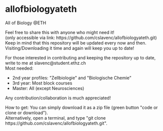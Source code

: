 # allofbiologyateth
All of Biology @ETH

<body>
  <p>
  Feel free to share this with anyone who might need it!<br>
  (only accessible via link: https://github.com/cslavenc/allofbiologyateth.git)<br>
  Keep in mind that this repository will be updated every now and then. Visiting/Downloading it time and again will keep you up to date!
  </p>
  
  <p>
    For those interested in contributing and keeping the repository up to date, <br>
    write to me at slavenc@student.ethz.ch <br>
    Most needed: <ul>
      <li> 2nd year profiles: "Zellbiologie" and "Biologische Chemie"
      <li> 3rd year: Most block courses
      <li> Master: All (except Neurosciences)
  </ul>
  Any contribution/collaboration is much appreciated!
  </p>
  
  <p>
    How to get: You can simply download it as a zip file (green button "code or clone or download").<br> 
    Alternatively, open a terminal, and type "git clone https://github.com/cslavenc/allofbiologyateth.git".<br>
  </p>
</body>
